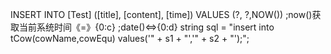 INSERT INTO [Test] ([title], [content], [time]) 
VALUES (?, ?,NOW())
;now()获取当前系统时间《=》{0:c}
;date()<=>{0:d}
string sql = "insert into tCow(cowName,cowEqu) values('" + s1 + "','" + s2 + "');";
            
